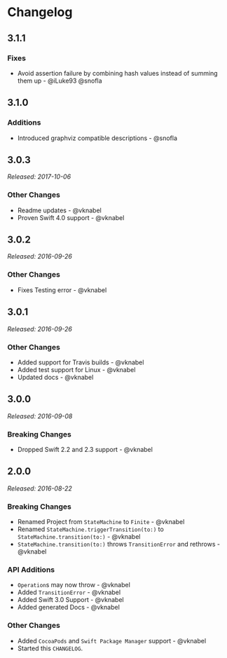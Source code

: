 # Changelog

## 3.1.1

### Fixes

- Avoid assertion failure by combining hash values instead of summing them up - @iLuke93 @snofla

## 3.1.0

### Additions

- Introduced graphviz compatible descriptions - @snofla

## 3.0.3

*Released: 2017-10-06*

### Other Changes

- Readme updates - @vknabel
- Proven Swift 4.0 support - @vknabel

## 3.0.2

*Released: 2016-09-26*

### Other Changes

- Fixes Testing error - @vknabel

## 3.0.1

*Released: 2016-09-26*

### Other Changes

- Added support for Travis builds - @vknabel
- Added test support for Linux - @vknabel
- Updated docs - @vknabel

## 3.0.0

*Released: 2016-09-08*

### Breaking Changes

- Dropped Swift 2.2 and 2.3 support - @vknabel

## 2.0.0
*Released: 2016-08-22*

### Breaking Changes

- Renamed Project from `StateMachine` to `Finite` - @vknabel
- Renamed `StateMachine.triggerTransition(to:)` to `StateMachine.transition(to:)` - @vknabel
- `StateMachine.transition(to:)` throws `TransitionError` and rethrows - @vknabel

### API Additions

- `Operation`s may now throw - @vknabel
- Added `TransitionError`  - @vknabel
- Added Swift 3.0 Support - @vknabel
- Added generated Docs - @vknabel

### Other Changes

- Added `CocoaPods` and `Swift Package Manager` support - @vknabel
- Started this `CHANGELOG`.

